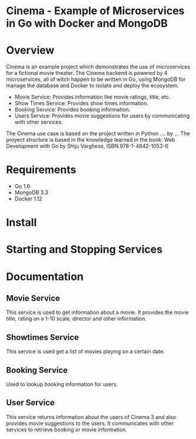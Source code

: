 # Cinema - Example of Microservices in Go with Docker and MongoDB

Overview
========

Cinema is an example project which demonstrates the use of microservices for a fictional movie theater.
The Cinema backend is powered by 4 microservices, all of witch happen to be written in Go, using MongoDB for manage the database and Docker to isolate and deploy the ecosystem.

 * Movie Service: Provides information like movie ratings, title, etc.
 * Show Times Service: Provides show times information.
 * Booking Service: Provides booking information. 
 * Users Service: Provides movie suggestions for users by communicating with other services.

The Cinema use case is based on the project written in Python .... by ...
The proyect structure is based in the knowledge learned in the book: Web
Development with Go by Shiju Varghese, ISBN 978-1-4842-1053-6

Requirements
===========

* Go 1.6
* MongoDB 3.3
* Docker 1.12

Install
=======



Starting and Stopping Services
==============================



Documentation
======================

## Movie Service

This service is used to get information about a movie. It provides the movie title, rating on a 1-10 scale, director and other information.

## Showtimes Service

This service is used get a list of movies playing on a certain date.

## Booking Service

Used to lookup booking information for users.

## User Service

This service returns information about the users of Cinema 3 and also provides movie suggestions to the users. It communicates with other services to retrieve booking or movie information.